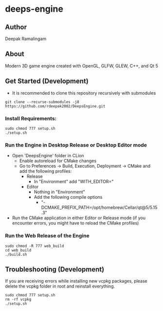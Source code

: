 # deeps-engine

## Author

Deepak Ramalingam

## About

Modern 3D game engine created with OpenGL, GLFW, GLEW, C++, and Qt 5

## Get Started (Development)

- It is recommended to clone this repository recursively with submodules

```shell
git clone --recurse-submodules -j8 https://github.com/rdeepak2002/DeepsEngine.git
```

### Install Requirements:

```shell
sudo chmod 777 setup.sh
./setup.sh
```

### Run the Engine in Desktop Release or Desktop Editor mode
- Open 'DeepsEngine' folder in CLion
  - Enable autoreload for CMake changes
  - Go to Preferences -> Build, Execution, Deployment -> CMake and add the following profiles:
    - Release
      - In "Environment" add "WITH_EDITOR="
    - Editor
      - Nothing in "Environment"
      - Add the following compile options
        - "-DCMAKE_PREFIX_PATH=/opt/homebrew/Cellar/qt@5/5.15.3"
- Run the CMake application in either Editor or Release mode (if you encounter errors, you might have to reload the CMake profiles)

### Run the Web Release of the Engine

```shell
sudo chmod -R 777 web_build
cd web_build
./build.sh
```

## Troubleshooting (Development)

If you are receiving errors while installing new vcpkg packages, please delete the vcpkg folder in root and reinstall everything.

```shell
sudo chmod 777 setup.sh
rm -rf vcpkg
./setup.sh
```
